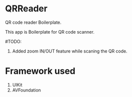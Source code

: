 # QRReader
QR code reader Boilerplate.

This app is Boilerplate for QR code scanner.




#TODO:

1. Added zoom IN/OUT feature while scaning the QR code.



# Framework used

1. UIKit
2. AVFoundation
